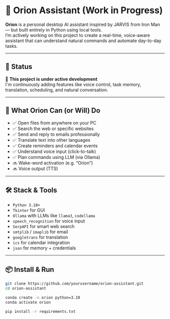 # 🧠 Orion Assistant (Work in Progress)

**Orion** is a personal desktop AI assistant inspired by JARVIS from Iron Man — but built entirely in Python using local tools.  
I’m actively working on this project to create a real-time, voice-aware assistant that can understand natural commands and automate day-to-day tasks.

---

## 🔧 Status

🚧 **This project is under active development**  
I'm continuously adding features like voice control, task memory, translation, scheduling, and natural conversation.

---

## 🎯 What Orion Can (or Will) Do

- ✅ Open files from anywhere on your PC
- ✅ Search the web or specific websites
- ✅ Send and reply to emails professionally
- ✅ Translate text into other languages
- ✅ Create reminders and calendar events
- ✅ Understand voice input (click-to-talk)
- ✅ Plan commands using LLM (via Ollama)
- 🔜 Wake-word activation (e.g. “Orion”)
- 🔜 Voice output (TTS)

---

## 🛠️ Stack & Tools

- `Python 3.10+`
- `Tkinter` for GUI
- `Ollama` with LLMs like `llama3`, `codellama`
- `speech_recognition` for voice input
- `SerpAPI` for smart web search
- `smtplib` / `imaplib` for email
- `googletrans` for translation
- `ics` for calendar integration
- `json` for memory + credentials

---

## 📦 Install & Run

```bash
git clone https://github.com/yourusername/orion-assistant.git
cd orion-assistant

conda create -n orion python=3.10
conda activate orion

pip install -r requirements.txt
